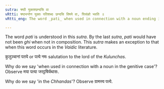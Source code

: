 ```yaml
---
sutra: षष्ठी युक्तश्छन्दसि वा
vRtti: षष्ठ्यन्तेन युक्तः पतिशब्दः छन्दसि विषये वा, घिसंज्ञो भवति ॥
vRtti_eng: The word _pati_ when used in connection with a noun ending in the sixth or genitive case, is _ghi_, optionally, in the _Chhandas_ (_veda_).

---
```

The word _pati_ is understood in this _sutra_. By the last _sutra_, _pati_ would have not been _ghi_ when not in composition. This _sutra_ makes an exception to that when this word occurs in the _Vaidic_ literature.

कुलुञ्चानां पतये or पत्ये नमः salutation to the lord of the _Kulunchas_.

Why do we say 'when used in connection with a noun in the genitive case'? Observe मया पत्या जरट्टषिर्यथासः.

Why do we say 'in the _Chhandas_'? Observe ग्रामस्य पत्ये.